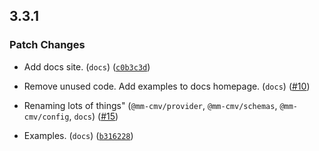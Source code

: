 
## 3.3.1

### Patch Changes

- Add docs site. (`docs`) ([`c0b3c3d`](https://github.com/keller-mark/mm-cmv/commit/c0b3c3d4e74da703776315b0975310f08d7bb20b))

- Remove unused code. Add examples to docs homepage. (`docs`) ([#10](https://github.com/keller-mark/mm-cmv/pull/10))

- Renaming lots of things" (`@mm-cmv/provider`, `@mm-cmv/schemas`, `@mm-cmv/config`, `docs`) ([#15](https://github.com/keller-mark/mm-cmv/pull/15))

- Examples. (`docs`) ([`b316228`](https://github.com/keller-mark/mm-cmv/commit/b3162281a706e378fb50f3e6f8fa931992bfda0b))

